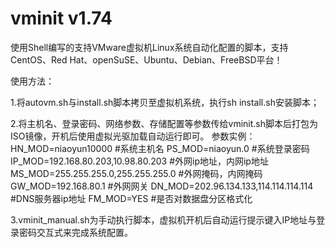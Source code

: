 vminit v1.74
========================
使用Shell编写的支持VMware虚拟机Linux系统自动化配置的脚本，支持CentOS、Red Hat、openSuSE、Ubuntu、Debian、FreeBSD平台！

使用方法：

1.将autovm.sh与install.sh脚本拷贝至虚拟机系统，执行sh install.sh安装脚本；

2.将主机名、登录密码、网络参数、存储配置等参数传给vminit.sh脚本后打包为ISO镜像，开机后使用虚拟光驱加载自动运行即可。
参数实例：
HN_MOD=niaoyun10000			#系统主机名
PS_MOD=niaoyun.0				#系统登录密码
IP_MOD=192.168.80.203,10.98.80.203	#外网ip地址，内网ip地址
MS_MOD=255.255.255.0,255.255.255.0	#外网掩码，内网掩码
GW_MOD=192.168.80.1				#外网网关
DN_MOD=202.96.134.133,114.114.114.114		#DNS服务器ip地址
FM_MOD=YES						#是否对数据盘分区格式化

3.vminit_manual.sh为手动执行脚本，虚拟机开机后自动运行提示键入IP地址与登录密码交互式来完成系统配置。